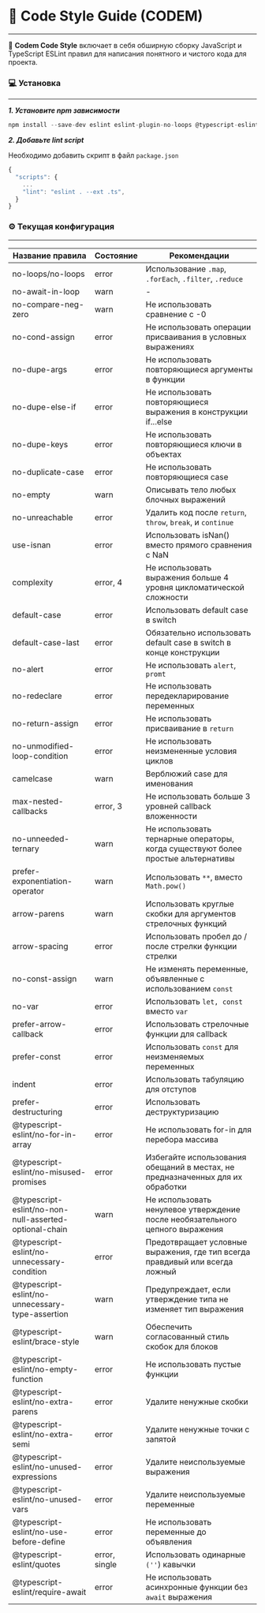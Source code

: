  🧿 Code Style Guide (CODEM)
 ========================
***

📍 **Codem Code Style** включает в себя обширную сборку JavaScript и TypeScript ESLint правил для написания понятного и чистого кода для проекта.

### 💻 Установка ###
***

***1. Установите npm зависимости***

```js
npm install --save-dev eslint eslint-plugin-no-loops @typescript-eslint/parser @typescript-eslint/eslint-plugin
```

***2. Добавьте lint script***

Необходимо добавить скрипт в файл ```package.json ```

```js 
{
  "scripts": {
    ...
    "lint": "eslint . --ext .ts",
  }
}
```
### ⚙️ Текущая конфигурация ###
***

Название правила  | Состояние | Рекомендации 
----------------|----------------------|----------------------
no-loops/no-loops | error | Использование ```.map```, ```.forEach```, ```.filter```, ```.reduce``` 
no-await-in-loop | warn | -
no-compare-neg-zero | warn | Не использовать сравнение с -0
no-cond-assign | error | Не использовать операции присваивания в условных выражениях
no-dupe-args | error | Не использовать повторяющиеся аргументы в функции
no-dupe-else-if | error | Не использовать повторяющиеся выражения в конструкции if...else
no-dupe-keys | error | Не использовать повторяющиеся ключи в объектах
no-duplicate-case | error | Не использовать повторяющиеся case
no-empty | warn | Описывать тело любых блочных выражений
no-unreachable | error | Удалить код после ```return```, ```throw```, ```break```, и ```continue```
use-isnan | error | Использовать isNan() вместо прямого сравнения с NaN
complexity | error, 4 | Не использовать выражения больше 4 уровня цикломатической сложности
default-case | error | Использовать default case в switch
default-case-last | error | Обязательно использовать default case в switch в конце конструкции 
no-alert | error | Не использовать ```alert```, ```promt```
no-redeclare | error | Не использовать передекларирование переменных
no-return-assign | error | Не использовать присваивание в ```return```
no-unmodified-loop-condition | error | Не использовать неизмененные условия циклов
camelcase | warn | Верблюжий case для именования
max-nested-callbacks | error, 3 | Не использовать больше 3 уровней callback вложенности
no-unneeded-ternary | warn | Не использовать тернарные операторы, когда существуют более простые альтернативы
prefer-exponentiation-operator | warn | Использовать ```**```, вместо ````Math.pow()````
arrow-parens | warn | Использовать круглые скобки для аргументов стрелочных функций
arrow-spacing | error | Использовать пробел до / после стрелки функции стрелки
no-const-assign | warn | Не изменять переменные, объявленные с использованием ```const```
no-var | error | Использовать ```let, const``` вместо ```var```
prefer-arrow-callback | error | Использовать стрелочные функции для callback 
prefer-const | error | Использовать ```const``` для неизменяемых переменных
indent | error | Использовать табуляцию для отступов
prefer-destructuring | error | Использовать деструктуризацию
@typescript-eslint/no-for-in-array | error | Не использовать for-in для перебора массива
@typescript-eslint/no-misused-promises | error | Избегайте использования обещаний в местах, не предназначенных для их обработки
@typescript-eslint/no-non-null-asserted-optional-chain | warn | Не использовать ненулевое утверждение после необязательного цепного выражения
@typescript-eslint/no-unnecessary-condition | error | Предотвращает условные выражения, где тип всегда правдивый или всегда ложный
@typescript-eslint/no-unnecessary-type-assertion | warn | Предупреждает, если утверждение типа не изменяет тип выражения
@typescript-eslint/brace-style | warn | Обеспечить согласованный стиль скобок для блоков
@typescript-eslint/no-empty-function | error | Не использовать пустые функции
@typescript-eslint/no-extra-parens | error | Удалите ненужные скобки
@typescript-eslint/no-extra-semi | error | Удалите ненужные точки с запятой
@typescript-eslint/no-unused-expressions | error | Удалите неиспользуемые выражения
@typescript-eslint/no-unused-vars | error | Удалите неиспользуемые переменные
@typescript-eslint/no-use-before-define | error | Не использовать переменные до объявления
@typescript-eslint/quotes | error, single | Использовать одинарные ```(''```) кавычки
@typescript-eslint/require-await | error | Не использовать асинхронные функции без ```await``` выражения

